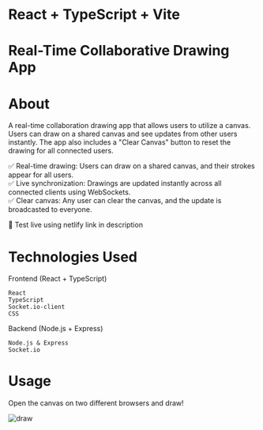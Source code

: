 # React + TypeScript + Vite
# Real-Time Collaborative Drawing App

# About
<p> A real-time collaboration drawing app that allows users to utilize a canvas. Users can draw on a shared canvas and see updates from other users instantly. The app also includes a "Clear Canvas" button to reset the drawing for all connected users.

✅ Real-time drawing: Users can draw on a shared canvas, and their strokes appear for all users. <br>
✅ Live synchronization: Drawings are updated instantly across all connected clients using WebSockets. <br>
✅ Clear canvas: Any user can clear the canvas, and the update is broadcasted to everyone. <br>


🚀 Test live using netlify link in description

# Technologies Used

Frontend (React + TypeScript)

    React 
    TypeScript 
    Socket.io-client 
    CSS

Backend (Node.js + Express)

    Node.js & Express
    Socket.io 

# Usage

Open the canvas on two different browsers and draw!

![draw](https://github.com/user-attachments/assets/0e2cf87c-e99b-44d6-9bce-71fa3d0f5fe6)

